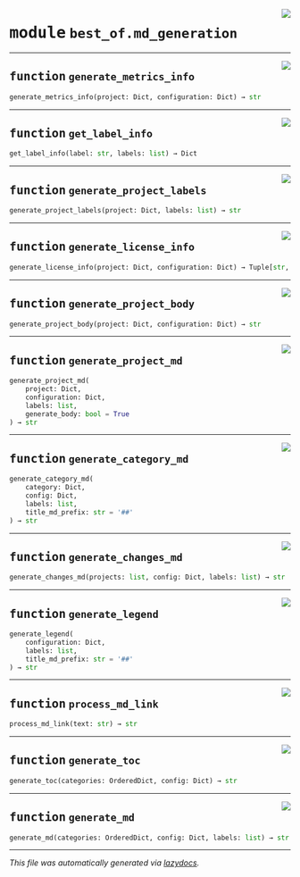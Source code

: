 <!-- markdownlint-disable -->

<a href="https://github.com/ml-tooling/best-of-generator/blob/main/src/best_of/md_generation.py#L0"><img align="right" style="float:right;" src="https://img.shields.io/badge/-source-cccccc?style=flat-square"></a>

# <kbd>module</kbd> `best_of.md_generation`





---

<a href="https://github.com/ml-tooling/best-of-generator/blob/main/src/best_of/md_generation.py#L25"><img align="right" style="float:right;" src="https://img.shields.io/badge/-source-cccccc?style=flat-square"></a>

## <kbd>function</kbd> `generate_metrics_info`

```python
generate_metrics_info(project: Dict, configuration: Dict) → str
```






---

<a href="https://github.com/ml-tooling/best-of-generator/blob/main/src/best_of/md_generation.py#L102"><img align="right" style="float:right;" src="https://img.shields.io/badge/-source-cccccc?style=flat-square"></a>

## <kbd>function</kbd> `get_label_info`

```python
get_label_info(label: str, labels: list) → Dict
```






---

<a href="https://github.com/ml-tooling/best-of-generator/blob/main/src/best_of/md_generation.py#L117"><img align="right" style="float:right;" src="https://img.shields.io/badge/-source-cccccc?style=flat-square"></a>

## <kbd>function</kbd> `generate_project_labels`

```python
generate_project_labels(project: Dict, labels: list) → str
```






---

<a href="https://github.com/ml-tooling/best-of-generator/blob/main/src/best_of/md_generation.py#L155"><img align="right" style="float:right;" src="https://img.shields.io/badge/-source-cccccc?style=flat-square"></a>

## <kbd>function</kbd> `generate_license_info`

```python
generate_license_info(project: Dict, configuration: Dict) → Tuple[str, int]
```






---

<a href="https://github.com/ml-tooling/best-of-generator/blob/main/src/best_of/md_generation.py#L186"><img align="right" style="float:right;" src="https://img.shields.io/badge/-source-cccccc?style=flat-square"></a>

## <kbd>function</kbd> `generate_project_body`

```python
generate_project_body(project: Dict, configuration: Dict) → str
```






---

<a href="https://github.com/ml-tooling/best-of-generator/blob/main/src/best_of/md_generation.py#L217"><img align="right" style="float:right;" src="https://img.shields.io/badge/-source-cccccc?style=flat-square"></a>

## <kbd>function</kbd> `generate_project_md`

```python
generate_project_md(
    project: Dict,
    configuration: Dict,
    labels: list,
    generate_body: bool = True
) → str
```






---

<a href="https://github.com/ml-tooling/best-of-generator/blob/main/src/best_of/md_generation.py#L281"><img align="right" style="float:right;" src="https://img.shields.io/badge/-source-cccccc?style=flat-square"></a>

## <kbd>function</kbd> `generate_category_md`

```python
generate_category_md(
    category: Dict,
    config: Dict,
    labels: list,
    title_md_prefix: str = '##'
) → str
```






---

<a href="https://github.com/ml-tooling/best-of-generator/blob/main/src/best_of/md_generation.py#L321"><img align="right" style="float:right;" src="https://img.shields.io/badge/-source-cccccc?style=flat-square"></a>

## <kbd>function</kbd> `generate_changes_md`

```python
generate_changes_md(projects: list, config: Dict, labels: list) → str
```






---

<a href="https://github.com/ml-tooling/best-of-generator/blob/main/src/best_of/md_generation.py#L374"><img align="right" style="float:right;" src="https://img.shields.io/badge/-source-cccccc?style=flat-square"></a>

## <kbd>function</kbd> `generate_legend`

```python
generate_legend(
    configuration: Dict,
    labels: list,
    title_md_prefix: str = '##'
) → str
```






---

<a href="https://github.com/ml-tooling/best-of-generator/blob/main/src/best_of/md_generation.py#L421"><img align="right" style="float:right;" src="https://img.shields.io/badge/-source-cccccc?style=flat-square"></a>

## <kbd>function</kbd> `process_md_link`

```python
process_md_link(text: str) → str
```






---

<a href="https://github.com/ml-tooling/best-of-generator/blob/main/src/best_of/md_generation.py#L426"><img align="right" style="float:right;" src="https://img.shields.io/badge/-source-cccccc?style=flat-square"></a>

## <kbd>function</kbd> `generate_toc`

```python
generate_toc(categories: OrderedDict, config: Dict) → str
```






---

<a href="https://github.com/ml-tooling/best-of-generator/blob/main/src/best_of/md_generation.py#L451"><img align="right" style="float:right;" src="https://img.shields.io/badge/-source-cccccc?style=flat-square"></a>

## <kbd>function</kbd> `generate_md`

```python
generate_md(categories: OrderedDict, config: Dict, labels: list) → str
```








---

_This file was automatically generated via [lazydocs](https://github.com/ml-tooling/lazydocs)._
